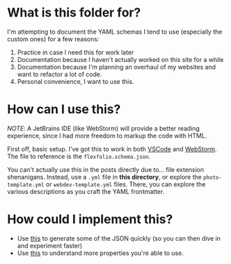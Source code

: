 # What is this folder for?
I'm attempting to document the YAML schemas I tend to use (especially the custom ones) for a few reasons:

1. Practice in case I need this for work later
2. Documentation because I haven't actually worked on this site for a while
3. Documentation because I'm planning an overhaul of my websites and want to refactor a lot of code.
4. Personal convenience, I want to use this.

# How can I use this?

*NOTE*: A JetBrains IDE (like WebStorm) will provide a better reading experience, since I had more freedom to markup the code with HTML. 

First off, basic setup. I've got this to work in both [VSCode](https://joshuaavalon.io/intellisense-json-yaml-vs-code) and [WebStorm](https://www.jetbrains.com/help/idea/json.html#ws_json_using_schemas). The file to reference is the `flexfolio.schema.json`.

You can't actually use this in the posts directly due to... file extension shenanigans. Instead, use a `.yml` file in **this directory**, or explore the `photo-template.yml` or `webdev-template.yml` files. There, you can explore the various descriptions as you craft the YAML frontmatter.

# How could I implement this?

- Use [this](https://codebeautify.org/yaml-to-json-schema-generator) to generate some of the JSON quickly (so you can then dive in and experiment faster)
- Use [this](https://json-schema.org/understanding-json-schema/UnderstandingJSONSchema.pdf) to understand more properties you're able to use.
